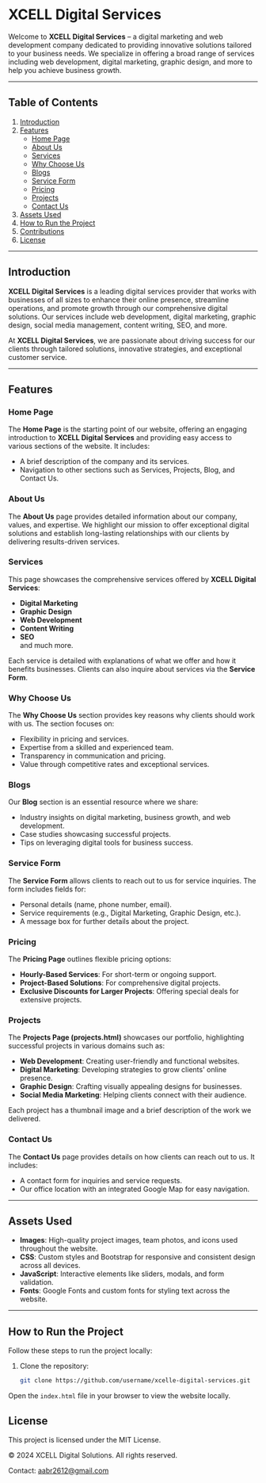 # XCELL Digital Services

Welcome to **XCELL Digital Services** – a digital marketing and web development company dedicated to providing innovative solutions tailored to your business needs. We specialize in offering a broad range of services including web development, digital marketing, graphic design, and more to help you achieve business growth.

---

## Table of Contents

1. [Introduction](#introduction)  
2. [Features](#features)  
   - [Home Page](#home-page)  
   - [About Us](#about-us)  
   - [Services](#services)  
   - [Why Choose Us](#why-choose-us)  
   - [Blogs](#blogs)  
   - [Service Form](#service-form)  
   - [Pricing](#pricing)  
   - [Projects](#projects)  
   - [Contact Us](#contact-us)  
3. [Assets Used](#assets-used)  
4. [How to Run the Project](#how-to-run-the-project)  
5. [Contributions](#contributions)  
6. [License](#license)  

---

## Introduction

**XCELL Digital Services** is a leading digital services provider that works with businesses of all sizes to enhance their online presence, streamline operations, and promote growth through our comprehensive digital solutions. Our services include web development, digital marketing, graphic design, social media management, content writing, SEO, and more.

At **XCELL Digital Services**, we are passionate about driving success for our clients through tailored solutions, innovative strategies, and exceptional customer service.

---

## Features

### Home Page

The **Home Page** is the starting point of our website, offering an engaging introduction to **XCELL Digital Services** and providing easy access to various sections of the website. It includes:
- A brief description of the company and its services.
- Navigation to other sections such as Services, Projects, Blog, and Contact Us.

### About Us

The **About Us** page provides detailed information about our company, values, and expertise. We highlight our mission to offer exceptional digital solutions and establish long-lasting relationships with our clients by delivering results-driven services.

### Services

This page showcases the comprehensive services offered by **XCELL Digital Services**:
- **Digital Marketing**
- **Graphic Design**
- **Web Development**
- **Content Writing**
- **SEO**  
and much more.

Each service is detailed with explanations of what we offer and how it benefits businesses. Clients can also inquire about services via the **Service Form**.

### Why Choose Us

The **Why Choose Us** section provides key reasons why clients should work with us. The section focuses on:
- Flexibility in pricing and services.
- Expertise from a skilled and experienced team.
- Transparency in communication and pricing.
- Value through competitive rates and exceptional services.

### Blogs

Our **Blog** section is an essential resource where we share:
- Industry insights on digital marketing, business growth, and web development.
- Case studies showcasing successful projects.
- Tips on leveraging digital tools for business success.

### Service Form

The **Service Form** allows clients to reach out to us for service inquiries. The form includes fields for:
- Personal details (name, phone number, email).
- Service requirements (e.g., Digital Marketing, Graphic Design, etc.).
- A message box for further details about the project.

### Pricing

The **Pricing Page** outlines flexible pricing options:
- **Hourly-Based Services**: For short-term or ongoing support.
- **Project-Based Solutions**: For comprehensive digital projects.
- **Exclusive Discounts for Larger Projects**: Offering special deals for extensive projects.

### Projects

The **Projects Page (projects.html)** showcases our portfolio, highlighting successful projects in various domains such as:
- **Web Development**: Creating user-friendly and functional websites.
- **Digital Marketing**: Developing strategies to grow clients' online presence.
- **Graphic Design**: Crafting visually appealing designs for businesses.
- **Social Media Marketing**: Helping clients connect with their audience.

Each project has a thumbnail image and a brief description of the work we delivered.

### Contact Us

The **Contact Us** page provides details on how clients can reach out to us. It includes:
- A contact form for inquiries and service requests.
- Our office location with an integrated Google Map for easy navigation.

---

## Assets Used

- **Images**: High-quality project images, team photos, and icons used throughout the website.
- **CSS**: Custom styles and Bootstrap for responsive and consistent design across all devices.
- **JavaScript**: Interactive elements like sliders, modals, and form validation.
- **Fonts**: Google Fonts and custom fonts for styling text across the website.

---

## How to Run the Project

Follow these steps to run the project locally:

1. Clone the repository:
   ```bash
   git clone https://github.com/username/xcelle-digital-services.git
Open the `index.html` file in your browser to view the website locally.

## License
This project is licensed under the MIT License.

<footer>
<p>&copy; 2024 XCELL Digital Solutions. All rights reserved.</p>
<p>Contact: <a href="mailto:aabr2612@gmail.com">aabr2612@gmail.com</a></p>
</footer>
